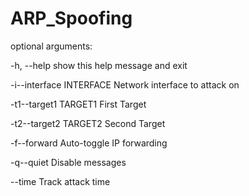 # ARP_Spoofing
optional arguments:

  -h, --help            show this help message and exit

-i--interface INTERFACE Network interface to attack on

-t1--target1 TARGET1  First Target

-t2--target2 TARGET2  Second Target

-f--forward           Auto-toggle IP forwarding

-q--quiet             Disable messages

--time                Track attack time
